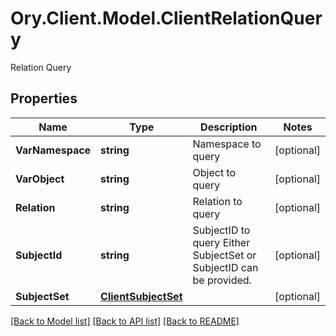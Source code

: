 # Ory.Client.Model.ClientRelationQuery
Relation Query

## Properties

Name | Type | Description | Notes
------------ | ------------- | ------------- | -------------
**VarNamespace** | **string** | Namespace to query | [optional] 
**VarObject** | **string** | Object to query | [optional] 
**Relation** | **string** | Relation to query | [optional] 
**SubjectId** | **string** | SubjectID to query  Either SubjectSet or SubjectID can be provided. | [optional] 
**SubjectSet** | [**ClientSubjectSet**](ClientSubjectSet.md) |  | [optional] 

[[Back to Model list]](../README.md#documentation-for-models) [[Back to API list]](../README.md#documentation-for-api-endpoints) [[Back to README]](../README.md)

